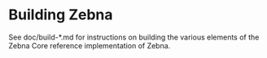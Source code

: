 Building Zebna
================

See doc/build-*.md for instructions on building the various
elements of the Zebna Core reference implementation of Zebna.
